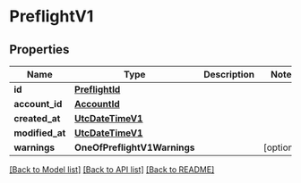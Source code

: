 # PreflightV1

## Properties
Name | Type | Description | Notes
------------ | ------------- | ------------- | -------------
**id** | [**PreflightId**](PreflightId.md) |  | 
**account_id** | [**AccountId**](AccountId.md) |  | 
**created_at** | [**UtcDateTimeV1**](UtcDateTimeV1.md) |  | 
**modified_at** | [**UtcDateTimeV1**](UtcDateTimeV1.md) |  | 
**warnings** | **OneOfPreflightV1Warnings** |  | [optional] 

[[Back to Model list]](../README.md#documentation-for-models) [[Back to API list]](../README.md#documentation-for-api-endpoints) [[Back to README]](../README.md)

